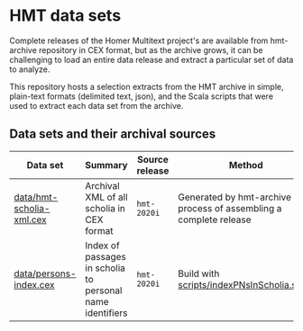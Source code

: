 # HMT data sets

Complete releases of the Homer Multitext project's are available from hmt-archive repository in CEX format, but as the archive grows, it can be challenging to load an entire data release and extract a particular set of data to analyze.

This repository hosts a selection extracts from the HMT archive in simple, plain-text formats (delimited text, json), and the Scala scripts that were used to extract each data set from the archive.


## Data sets and their archival sources

| Data set | Summary | Source release | Method |
| --- | --- | --- | --- |
| [data/hmt-scholia-xml.cex](./data/hmt-scholia-xml.cex) | Archival XML of all scholia in CEX format | `hmt-2020i` | Generated by hmt-archive in process of assembling a complete release |
| [data/persons-index.cex](./data/persons-index.cex)  | Index of passages in scholia to personal name identifiers | `hmt-2020i` | Build with [scripts/indexPNsInScholia.scala](scripts/indexPNsInScholia.scala)
